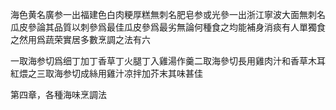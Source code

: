 海色黄名廣参一出福建色白肉粳厚糕無刺名肥皂参或光參一出浙江寧波大面無刺名瓜皮參論其品質以刺參爲最佳瓜皮參爲最劣無論何種食之均能補身消痰有人單獨食之然用爲蔬荣實居多數烹調之法有六



一取海参切爲细丁加丁香草丁火腿丁入雞湯作羹二取海參切長用雞肉汁和香草木耳紅煨之三取海参切成絲用雞汁凉拌加芥末其味甚佳



第四章，各種海味烹調法
